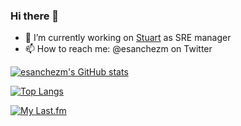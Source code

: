 ### Hi there 👋

<!--
**esanchezm/esanchezm** is a ✨ _special_ ✨ repository because its `README.md` (this file) appears on your GitHub profile.

Here are some ideas to get you started:
- 🌱 I’m currently learning ...
- 👯 I’m looking to collaborate on ...
- 🤔 I’m looking for help with ...
- ⚡ Fun fact: ...
- 💬 Ask me about ...
-->

- 🔭 I’m currently working on [Stuart](https://www.stuart.com) as SRE manager
- 📫 How to reach me: @esanchezm on Twitter

[![esanchezm's GitHub stats](https://github-readme-stats.vercel.app/api?username=esanchezm&theme=tokyonight)](https://github.com/anuraghazra/github-readme-stats)

[![Top Langs](https://github-readme-stats.vercel.app/api/top-langs/?username=esanchezm&langs_count=8&theme=tokyonight)](https://github.com/anuraghazra/github-readme-stats)

[![My Last.fm](https://lastfm-recently-played.vercel.app/api?user=esanchezm)](https://www.last.fm/user/esanchezm)
